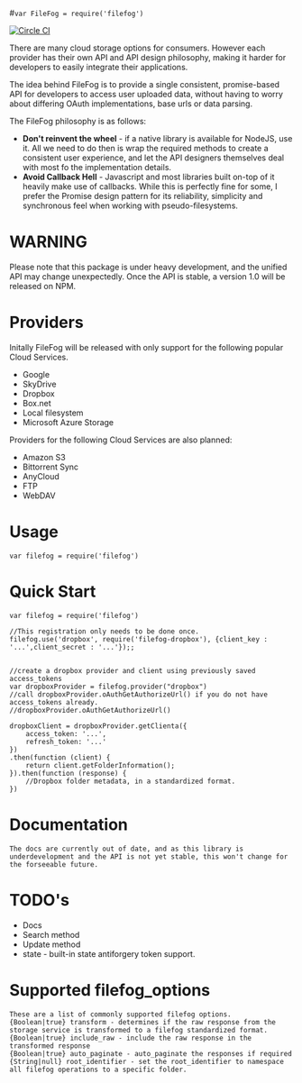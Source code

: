 #`var FileFog = require('filefog')`

[![Circle CI](https://circleci.com/gh/filefog/filefog.svg?style=svg)](https://circleci.com/gh/filefog/filefog)

There are many cloud storage options for consumers. However each provider has their own API and API design philosophy, making it harder for developers to easily integrate their applications.

The idea behind FileFog is to provide a single consistent, promise-based API for developers to access user uploaded data, without having to worry about differing OAuth implementations, base urls or data parsing.

The FileFog philosophy is as follows:

- __Don't reinvent the wheel__ - if a native library is available for NodeJS, use it. All we need  to do then is wrap the required methods to create a consistent user experience, and let the API designers themselves deal with most fo the implementation details.
- __Avoid Callback Hell__ - Javascript and most libraries built on-top of it heavily make use of callbacks. While this is perfectly fine for some, I prefer the Promise design pattern for its reliability, simplicity and synchronous feel when working with pseudo-filesystems.

# WARNING
Please note that this package is under heavy development, and the unified API may change unexpectedly. Once the API is stable, a version 1.0 will be released on NPM.

# Providers
Initally FileFog will be released with only support for the following popular Cloud Services.

- Google
- SkyDrive
- Dropbox
- Box.net
- Local filesystem
- Microsoft Azure Storage

Providers for the following Cloud Services are also planned:

- Amazon S3
- Bittorrent Sync
- AnyCloud
- FTP
- WebDAV


# Usage

    var filefog = require('filefog')

# Quick Start
    var filefog = require('filefog')

    //This registration only needs to be done once.
    filefog.use('dropbox', require('filefog-dropbox'), {client_key : '...',client_secret : '...'});;


    //create a dropbox provider and client using previously saved access_tokens
    var dropboxProvider = filefog.provider("dropbox")
    //call dropboxProvider.oAuthGetAuthorizeUrl() if you do not have access_tokens already.
    //dropboxProvider.oAuthGetAuthorizeUrl()

    dropboxClient = dropboxProvider.getClienta({
        access_token: '...',
        refresh_token: '...'
    })
    .then(function (client) {
        return client.getFolderInformation();
    }).then(function (response) {
        //Dropbox folder metadata, in a standardized format.
    })

# Documentation
    The docs are currently out of date, and as this library is underdevelopment and the API is not yet stable, this won't change for the forseeable future.

# TODO's
- Docs
- Search method
- Update method
- state - built-in state antiforgery token support.


# Supported filefog_options
    These are a list of commonly supported filefog options.
    {Boolean|true} transform - determines if the raw response from the storage service is transformed to a filefog standardized format.
    {Boolean|true} include_raw - include the raw response in the transformed response
    {Boolean|true} auto_paginate - auto_paginate the responses if required
    {String|null} root_identifier - set the root_identifier to namespace all filefog operations to a specific folder.
